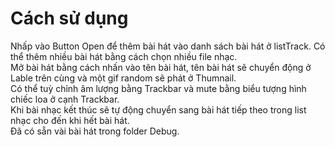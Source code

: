 # Cách sử dụng

Nhấp vào Button Open để thêm bài hát vào danh sách bài hát ở listTrack. Có thể thêm nhiều bài hát bằng cách chọn nhiều file nhạc.
<br>Mở bài hát bằng cách nhấn vào tên bài hát, tên bài hát sẽ chuyển động ở Lable trên cùng và một gif random sẽ phát ở Thumnail.
<br>Có thể tuỳ chỉnh âm lượng bằng Trackbar và mute bằng biểu tượng hình chiếc loa ở cạnh Trackbar.
<br>Khi bài nhạc kết thúc sẽ tự động chuyển sang bài hát tiếp theo trong list nhạc cho đến khi hết bài hát.
<br>Đã có sẵn vài bài hát trong folder Debug.
